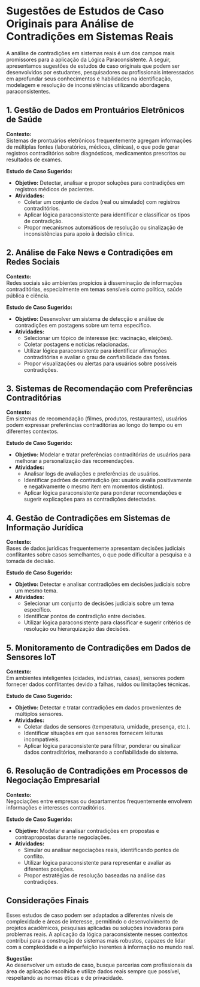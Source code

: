 
# Sugestões de Estudos de Caso Originais para Análise de Contradições em Sistemas Reais

A análise de contradições em sistemas reais é um dos campos mais promissores para a aplicação da Lógica Paraconsistente. A seguir, apresentamos sugestões de estudos de caso originais que podem ser desenvolvidos por estudantes, pesquisadores ou profissionais interessados em aprofundar seus conhecimentos e habilidades na identificação, modelagem e resolução de inconsistências utilizando abordagens paraconsistentes.



## 1. **Gestão de Dados em Prontuários Eletrônicos de Saúde**

**Contexto:**  
Sistemas de prontuários eletrônicos frequentemente agregam informações de múltiplas fontes (laboratórios, médicos, clínicas), o que pode gerar registros contraditórios sobre diagnósticos, medicamentos prescritos ou resultados de exames.

**Estudo de Caso Sugerido:**  
- **Objetivo:** Detectar, analisar e propor soluções para contradições em registros médicos de pacientes.
- **Atividades:**  
  - Coletar um conjunto de dados (real ou simulado) com registros contraditórios.
  - Aplicar lógica paraconsistente para identificar e classificar os tipos de contradição.
  - Propor mecanismos automáticos de resolução ou sinalização de inconsistências para apoio à decisão clínica.



## 2. **Análise de Fake News e Contradições em Redes Sociais**

**Contexto:**  
Redes sociais são ambientes propícios à disseminação de informações contraditórias, especialmente em temas sensíveis como política, saúde pública e ciência.

**Estudo de Caso Sugerido:**  
- **Objetivo:** Desenvolver um sistema de detecção e análise de contradições em postagens sobre um tema específico.
- **Atividades:**  
  - Selecionar um tópico de interesse (ex: vacinação, eleições).
  - Coletar postagens e notícias relacionadas.
  - Utilizar lógica paraconsistente para identificar afirmações contraditórias e avaliar o grau de confiabilidade das fontes.
  - Propor visualizações ou alertas para usuários sobre possíveis contradições.



## 3. **Sistemas de Recomendação com Preferências Contraditórias**

**Contexto:**  
Em sistemas de recomendação (filmes, produtos, restaurantes), usuários podem expressar preferências contraditórias ao longo do tempo ou em diferentes contextos.

**Estudo de Caso Sugerido:**  
- **Objetivo:** Modelar e tratar preferências contraditórias de usuários para melhorar a personalização das recomendações.
- **Atividades:**  
  - Analisar logs de avaliações e preferências de usuários.
  - Identificar padrões de contradição (ex: usuário avalia positivamente e negativamente o mesmo item em momentos distintos).
  - Aplicar lógica paraconsistente para ponderar recomendações e sugerir explicações para as contradições detectadas.



## 4. **Gestão de Contradições em Sistemas de Informação Jurídica**

**Contexto:**  
Bases de dados jurídicas frequentemente apresentam decisões judiciais conflitantes sobre casos semelhantes, o que pode dificultar a pesquisa e a tomada de decisão.

**Estudo de Caso Sugerido:**  
- **Objetivo:** Detectar e analisar contradições em decisões judiciais sobre um mesmo tema.
- **Atividades:**  
  - Selecionar um conjunto de decisões judiciais sobre um tema específico.
  - Identificar pontos de contradição entre decisões.
  - Utilizar lógica paraconsistente para classificar e sugerir critérios de resolução ou hierarquização das decisões.



## 5. **Monitoramento de Contradições em Dados de Sensores IoT**

**Contexto:**  
Em ambientes inteligentes (cidades, indústrias, casas), sensores podem fornecer dados conflitantes devido a falhas, ruídos ou limitações técnicas.

**Estudo de Caso Sugerido:**  
- **Objetivo:** Detectar e tratar contradições em dados provenientes de múltiplos sensores.
- **Atividades:**  
  - Coletar dados de sensores (temperatura, umidade, presença, etc.).
  - Identificar situações em que sensores fornecem leituras incompatíveis.
  - Aplicar lógica paraconsistente para filtrar, ponderar ou sinalizar dados contraditórios, melhorando a confiabilidade do sistema.



## 6. **Resolução de Contradições em Processos de Negociação Empresarial**

**Contexto:**  
Negociações entre empresas ou departamentos frequentemente envolvem informações e interesses contraditórios.

**Estudo de Caso Sugerido:**  
- **Objetivo:** Modelar e analisar contradições em propostas e contrapropostas durante negociações.
- **Atividades:**  
  - Simular ou analisar negociações reais, identificando pontos de conflito.
  - Utilizar lógica paraconsistente para representar e avaliar as diferentes posições.
  - Propor estratégias de resolução baseadas na análise das contradições.



## Considerações Finais

Esses estudos de caso podem ser adaptados a diferentes níveis de complexidade e áreas de interesse, permitindo o desenvolvimento de projetos acadêmicos, pesquisas aplicadas ou soluções inovadoras para problemas reais. A aplicação da lógica paraconsistente nesses contextos contribui para a construção de sistemas mais robustos, capazes de lidar com a complexidade e a imperfeição inerentes à informação no mundo real.

**Sugestão:**  
Ao desenvolver um estudo de caso, busque parcerias com profissionais da área de aplicação escolhida e utilize dados reais sempre que possível, respeitando as normas éticas e de privacidade.


